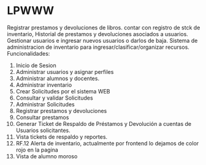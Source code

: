 # LPWWW
Registrar prestamos y devoluciones de libros. contar con registro de stck de inventario, Historial de prestamos y devoluciones asociados a usuarios.
Gestionar usuarios e ingresar nuevos usuarios o darlos de baja.
Sistema de administracion de inventario para ingresar/clasificar/organizar recursos.  
Funcionalidades:  
<ol>
        <li>Inicio de Sesion 
        <li>Administrar usuarios y asignar perfiles
        <li>Administrar alumnos y docentes.
        <li>Administrar inventario  
        <li>Crear Solicitudes por el sistema WEB 
        <li>Consultar y validar Solicitudes 
        <li>Administrar Solicitudes  
        <li>Registrar prestamos y devoluciones  
        <li>Consultar prestamos 
        <li>Generar Ticket de Respaldo de Préstamos y Devolución a cuentas de Usuarios solicitantes.
        <li>Vista tickets de respaldo y reportes.
        <li> RF.12 Alerta de inventario, actualmente por frontend lo dejamos de color rojo en la pagina</li>
        <li> Vista de alumno moroso </li>
</ol>
